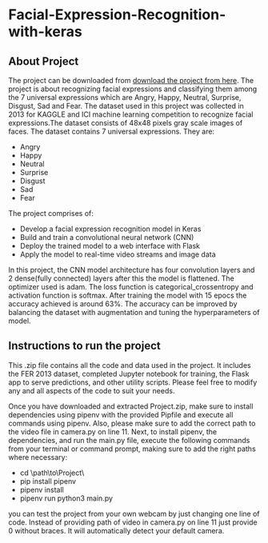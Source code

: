 # Facial-Expression-Recognition-with-keras

## About Project
The project can be downloaded from [download the project from here]( https://drive.google.com/file/d/1ILPjHd2QlKYRbnguwzga0GiAl6F3osv_/view?usp=sharing). 
The project is about recognizing facial expressions and classifying them among the 7 universal expressions which are Angry, Happy, Neutral, Surprise, Disgust, Sad and Fear.
The dataset used in this project was collected in 2013 for KAGGLE and ICI machine learning competition to recognize facial expressions.The dataset consists of 48x48 pixels gray scale images of faces. The dataset contains 7 universal expressions. They are: 
-	Angry
-	Happy
-	Neutral
-	Surprise
-	Disgust
-	Sad
-	Fear

The project comprises of:
- Develop a facial expression recognition model in Keras
- Build and train a convolutional neural network (CNN)
- Deploy the trained model to a web interface with Flask
- Apply the model to real-time video streams and image data

In this project, the CNN model architecture has four convolution layers and 2 dense(fully connected) layers after this the model is flattened. The optimizer used is adam. The loss function is categorical_crossentropy and activation function is softmax. After training the model with 15 epocs the accuracy achieved is around 63%. The accuracy can be improved by balancing the dataset with augmentation and tuning the hyperparameters of model.

## Instructions to run the project
This .zip file contains all the code and data used in the project. It includes the FER 2013 dataset, completed Jupyter notebook for training, the Flask app to serve predictions, and other utility scripts. Please feel free to modify any and all aspects of the code to suit your needs.

Once you have downloaded and extracted Project.zip, make sure to install dependencies using pipenv with the provided Pipfile and execute all commands using pipenv. Also, please make sure to add the correct path to the video file in camera.py on line 11. Next, to install pipenv, the dependencies, and run the main.py file, execute the following commands from your terminal or command prompt, making sure to add the right paths where necessary:

- cd \path\to\Project\
- pip install pipenv
- pipenv install
- pipenv run python3 main.py

you can test the project from your own webcam by just changing one line of code. Instead of providing path of video in camera.py on line 11 just provide 0 without braces. It will automatically detect your default camera. 


